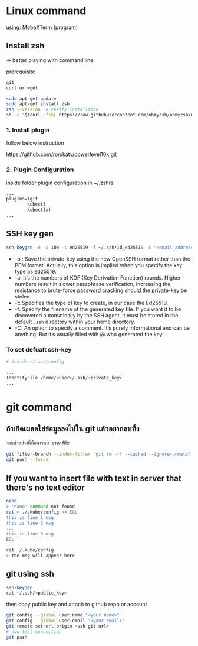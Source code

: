 # Linux command

using: MobaXTerm (program)

## Install zsh 

-> better playing with command line

prerequisite

```txt
git
curl or wget
```

```bash
sudo apt-get update
sudo apt-get install zsh
zsh --version  # verify installtion
sh -c "$(curl -fsSL https://raw.githubusercontent.com/ohmyzsh/ohmyzsh/master/tools/install.sh)"
```

### 1. Install plugin

follow below instruction

https://github.com/romkatv/powerlevel10k.git

### 2. Plugin Configuration

inside folder plugin configuration in ~/.zshrz

```txt
...
plugins=(git
        kubectl
        kubectlx)
...
```

## SSH key gen

```bash
ssh-keygen -o -a 100 -t ed25519 -f ~/.ssh/id_ed25519 -C "<email_address>"
```

- -o : Save the private-key using the new OpenSSH format rather than the PEM format. Actually, this option is implied when you specify the key type as ed25519.
- -a: It’s the numbers of KDF (Key Derivation Function) rounds. Higher numbers result in slower passphrase verification, increasing the resistance to brute-force password cracking should the private-key be stolen.
- -t: Specifies the type of key to create, in our case the Ed25519.
- -f: Specify the filename of the generated key file. If you want it to be discovered automatically by the SSH agent, it must be stored in the default `.ssh` directory within your home directory.
- -C: An option to specify a comment. It’s purely informational and can be anything. But it’s usually filled with <login>@<hostname> who generated the key.

### To set defualt ssh-key

```bash
# inside ~/.ssh/config

...
IdentityFile /home/<user>/.ssh/<private_key>
...
```

# git command 

## ถ้าเกิดเผลอใส่ข้อมูลลงไปใน git แล้วอยากลบทิ้ง

จากตัวอย่างนี้คือการลบ .env file

```bash
git filter-branch --index-filter "git rm -rf --cached --ignore-unmatch .env" HEAD
git push --force
```

## If you want to insert file with text in server that there's no text editor

```bash
nano
> 'nano' command not found
cat > ./.kube/config << EOL
this is line 1 msg
this is line 2 msg
...
this is line 3 msg
EOL

cat ./.kube/config
> the msg will appear here 
```

## git using ssh

```bash
ssh-keygen
cat ~/.ssh/<public_key>
```

then copy public key and attach to github repo or account

```bash
git config --global user.name "<your name>"
git config --global user.email "<your email>"
git remote set-url origin <ssh git url>
# now test connection
git push
```

